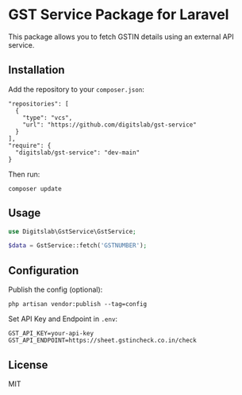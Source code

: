 # GST Service Package for Laravel

This package allows you to fetch GSTIN details using an external API service.

## Installation

Add the repository to your `composer.json`:

```
"repositories": [
  {
    "type": "vcs",
    "url": "https://github.com/digitslab/gst-service"
  }
],
"require": {
  "digitslab/gst-service": "dev-main"
}
```

Then run:

```
composer update
```

## Usage

```php
use Digitslab\GstService\GstService;

$data = GstService::fetch('GSTNUMBER');
```

## Configuration

Publish the config (optional):

```
php artisan vendor:publish --tag=config
```

Set API Key and Endpoint in `.env`:

```
GST_API_KEY=your-api-key
GST_API_ENDPOINT=https://sheet.gstincheck.co.in/check
```

## License

MIT
